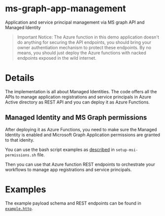 # ms-graph-app-management

Application and service principal management via MS graph API and Managed Identity



> Important Notice: The Azure function in this demo application doesn't do anything for securing the API endpoints, you should bring your owner authentiation mechanism to protect these endpoints. By no means, you should just deploy the Azure functions with nacked endpoints exposed in the wild internet.

# Details

The implementation is all about Managed Identities. The code offers all the APIs to manage application registrations and service principals in Azure Active directory as REST API and you can deploy it as Azure Functions.

## Managed Identity and MS Graph permissions
After deploying it as Azure Functions, you need to make sure the Managed Identity is enabled and Microsoft Graph Application permissions are granted to that idenity. 

You can use the bash script examples as [described](./src/setup-msi-permissions.sh) in ```setup-msi-permissions.sh``` file. 

Then you can use that Azure function REST endpoints to orchestrate your workflows to manage app registrations and service principals. 

# Examples

The example payload schema and REST endpoints can be found in [```example.http```](./src/example.http).